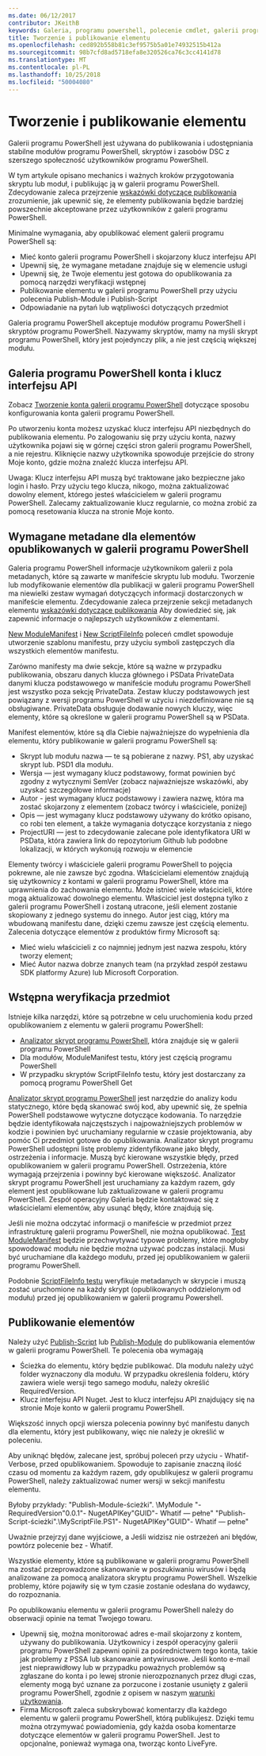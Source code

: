 ```yaml
---
ms.date: 06/12/2017
contributor: JKeithB
keywords: Galeria, programu powershell, polecenie cmdlet, galerii programu PowerShell
title: Tworzenie i publikowanie elementu
ms.openlocfilehash: ced892b558b81c3ef9575b5a01e74932515b412a
ms.sourcegitcommit: 98b7cfd8ad5718efa8e320526ca76c3cc4141d78
ms.translationtype: MT
ms.contentlocale: pl-PL
ms.lasthandoff: 10/25/2018
ms.locfileid: "50004080"
---
```

# <a name="creating-and-publishing-an-item"></a>Tworzenie i publikowanie elementu

Galerii programu PowerShell jest używana do publikowania i udostępniania stabilne modułów programu PowerShell, skryptów i zasobów DSC z szerszego społeczność użytkowników programu PowerShell.

W tym artykule opisano mechanics i ważnych kroków przygotowania skryptu lub moduł, i publikując ją w galerii programu PowerShell.
Zdecydowanie zaleca przejrzenie [wskazówki dotyczące publikowania](/powershell/gallery/concepts/publishing-guidelines) zrozumienie, jak upewnić się, że elementy publikowania będzie bardziej powszechnie akceptowane przez użytkowników z galerii programu PowerShell.

Minimalne wymagania, aby opublikować element galerii programu PowerShell są:

- Mieć konto galerii programu PowerShell i skojarzony klucz interfejsu API
- Upewnij się, że wymagane metadane znajduje się w elemencie usługi
- Upewnij się, że Twoje elementu jest gotowa do opublikowania za pomocą narzędzi weryfikacji wstępnej
- Publikowanie elementu w galerii programu PowerShell przy użyciu polecenia Publish-Module i Publish-Script
- Odpowiadanie na pytań lub wątpliwości dotyczących przedmiot

Galeria programu PowerShell akceptuje modułów programu PowerShell i skryptów programu PowerShell.
Nazywamy skryptów, mamy na myśli skrypt programu PowerShell, który jest pojedynczy plik, a nie jest częścią większej modułu.

## <a name="powershell-gallery-account-and-api-key"></a>Galeria programu PowerShell konta i klucz interfejsu API

Zobacz [Tworzenie konta galerii programu PowerShell](/powershell/gallery/how-to/publishing-packages/creating-an-account) dotyczące sposobu konfigurowania konta galerii programu PowerShell.

Po utworzeniu konta możesz uzyskać klucz interfejsu API niezbędnych do publikowania elementu.
Po zalogowaniu się przy użyciu konta, nazwy użytkownika pojawi się w górnej części stron galerii programu PowerShell, a nie rejestru.
Kliknięcie nazwy użytkownika spowoduje przejście do strony Moje konto, gdzie można znaleźć klucza interfejsu API.

Uwaga: Klucz interfejsu API muszą być traktowane jako bezpieczne jako login i hasło.
Przy użyciu tego klucza, nikogo, można zaktualizować dowolny element, którego jesteś właścicielem w galerii programu PowerShell.
Zalecamy zaktualizowanie klucz regularnie, co można zrobić za pomocą resetowania klucza na stronie Moje konto.

## <a name="required-metadata-for-items-published-to-the-powershell-gallery"></a>Wymagane metadane dla elementów opublikowanych w galerii programu PowerShell

Galeria programu PowerShell informacje użytkownikom galerii z pola metadanych, które są zawarte w manifeście skryptu lub modułu.
Tworzenie lub modyfikowanie elementów dla publikacji w galerii programu PowerShell ma niewielki zestaw wymagań dotyczących informacji dostarczonych w manifeście elementu.
Zdecydowanie zaleca przejrzenie sekcji metadanych elementu [wskazówki dotyczące publikowania](/powershell/gallery/concepts/publishing-guidelines) Aby dowiedzieć się, jak zapewnić informacje o najlepszych użytkowników z elementami.

[New ModuleManifest](/powershell/module/microsoft.powershell.core/new-modulemanifest) i [New ScriptFileInfo](/powershell/module/PowerShellGet/New-ScriptFileInfo) poleceń cmdlet spowoduje utworzenie szablonu manifestu, przy użyciu symboli zastępczych dla wszystkich elementów manifestu.

Zarówno manifesty ma dwie sekcje, które są ważne w przypadku publikowania, obszaru danych klucza głównego i PSData PrivateData danymi klucza podstawowego w manifeście modułu programu PowerShell jest wszystko poza sekcję PrivateData.
Zestaw kluczy podstawowych jest powiązany z wersji programu PowerShell w użyciu i niezdefiniowane nie są obsługiwane.
PrivateData obsługuje dodawanie nowych kluczy, więc elementy, które są określone w galerii programu PowerShell są w PSData.


Manifest elementów, które są dla Ciebie najważniejsze do wypełnienia dla elementu, który publikowanie w galerii programu PowerShell są:

- Skrypt lub modułu nazwa — te są pobierane z nazwy. PS1, aby uzyskać skrypt lub. PSD1 dla modułu.
- Wersja — jest wymagany klucz podstawowy, format powinien być zgodny z wytycznymi SemVer (zobacz najważniejsze wskazówki, aby uzyskać szczegółowe informacje)
- Autor - jest wymagany klucz podstawowy i zawiera nazwę, która ma zostać skojarzony z elementem (zobacz twórcy i właściciele, poniżej)
- Opis — jest wymagany klucz podstawowy używany do krótko opisano, co robi ten element, a także wymagania dotyczące korzystania z niego
- ProjectURI — jest to zdecydowanie zalecane pole identyfikatora URI w PSData, która zawiera link do repozytorium Github lub podobne lokalizacji, w których wykonują rozwoju w elemencie

Elementy twórcy i właściciele galerii programu PowerShell to pojęcia pokrewne, ale nie zawsze być zgodna.
Właścicielami elementów znajdują się użytkownicy z kontami w galerii programu PowerShell, które ma uprawnienia do zachowania elementu. Może istnieć wiele właścicieli, które mogą aktualizować dowolnego elementu.
Właściciel jest dostępna tylko z galerii programu PowerShell i zostaną utracone, jeśli element zostanie skopiowany z jednego systemu do innego.
Autor jest ciąg, który ma wbudowaną manifestu dane, dzięki czemu zawsze jest częścią elementu.
Zalecenia dotyczące elementów z produktów firmy Microsoft są:

- Mieć wielu właścicieli z co najmniej jednym jest nazwa zespołu, który tworzy element;
- Mieć Autor nazwa dobrze znanych team (na przykład zespół zestawu SDK platformy Azure) lub Microsoft Corporation.


## <a name="pre-validate-your-item"></a>Wstępna weryfikacja przedmiot

Istnieje kilka narzędzi, które są potrzebne w celu uruchomienia kodu przed opublikowaniem z elementu w galerii programu PowerShell:

- [Analizator skrypt programu PowerShell](https://www.powershellgallery.com/packages/PSScriptAnalyzer/), która znajduje się w galerii programu PowerShell
- Dla modułów, ModuleManifest testu, który jest częścią programu PowerShell
- W przypadku skryptów ScriptFileInfo testu, który jest dostarczany za pomocą programu PowerShell Get

[Analizator skrypt programu PowerShell](https://www.powershellgallery.com/packages/PSScriptAnalyzer/) jest narzędzie do analizy kodu statycznego, które będą skanować swój kod, aby upewnić się, że spełnia PowerShell podstawowe wytyczne dotyczące kodowania. To narzędzie będzie identyfikowała najczęstszych i najpoważniejszych problemów w kodzie i powinien być uruchamiany regularnie w czasie projektowania, aby pomóc Ci przedmiot gotowe do opublikowania.
Analizator skrypt programu PowerShell udostępni listę problemy zidentyfikowane jako błędy, ostrzeżenia i informacje.
Muszą być kierowane wszystkie błędy, przed opublikowaniem w galerii programu PowerShell. Ostrzeżenia, które wymagają przejrzenia i powinny być kierowane większość.
Analizator skrypt programu PowerShell jest uruchamiany za każdym razem, gdy element jest opublikowane lub zaktualizowane w galerii programu PowerShell.
Zespół operacyjny Galeria będzie kontaktować się z właścicielami elementów, aby usunąć błędy, które znajdują się.

Jeśli nie można odczytać informacji o manifeście w przedmiot przez infrastrukturę galerii programu PowerShell, nie można opublikować.
[Test ModuleManifest](/powershell/module/microsoft.powershell.core/test-modulemanifest) będzie przechwytywać typowe problemy, które mogłoby spowodować modułu nie będzie można używać podczas instalacji. Musi być uruchamiane dla każdego modułu, przed jej opublikowaniem w galerii programu PowerShell.

Podobnie [ScriptFileInfo testu](/powershell/module/PowerShellGet/test-scriptfileinfo) weryfikuje metadanych w skrypcie i muszą zostać uruchomione na każdy skrypt (opublikowanych oddzielonym od modułu) przed jej opublikowaniem w galerii programu Powershell.


## <a name="publishing-items"></a>Publikowanie elementów

Należy użyć [Publish-Script](/powershell/module/PowerShellGet/publish-script) lub [Publish-Module](/powershell/module/PowerShellGet/publish-module) do publikowania elementów w galerii programu PowerShell.
Te polecenia oba wymagają

- Ścieżka do elementu, który będzie publikować. Dla modułu należy użyć folder wyznaczony dla modułu. W przypadku określenia folderu, który zawiera wiele wersji tego samego modułu, należy określić RequiredVersion.
- Klucz interfejsu API Nuget. Jest to klucz interfejsu API znajdujący się na stronie Moje konto w galerii programu PowerShell.

Większość innych opcji wiersza polecenia powinny być manifestu danych dla elementu, który jest publikowany, więc nie należy je określić w poleceniu.

Aby uniknąć błędów, zalecane jest, spróbuj poleceń przy użyciu - Whatif-Verbose, przed opublikowaniem.
Spowoduje to zapisanie znaczną ilość czasu od momentu za każdym razem, gdy opublikujesz w galerii programu PowerShell, należy zaktualizować numer wersji w sekcji manifestu elementu.

Byłoby przykłady: "Publish-Module-ścieżki". \MyModule "- RequiredVersion"0.0.1"- NugetAPIKey"GUID"- Whatif — pełne" "Publish-Script-ścieżki".\MyScriptFile.PS1"- NugetAPIKey"GUID"- Whatif — pełne"

Uważnie przejrzyj dane wyjściowe, a Jeśli widzisz nie ostrzeżeń ani błędów, powtórz polecenie bez - Whatif.

Wszystkie elementy, które są publikowane w galerii programu PowerShell ma zostać przeprowadzone skanowanie w poszukiwaniu wirusów i będą analizowane za pomocą analizatora skryptu programu PowerShell.
Wszelkie problemy, które pojawiły się w tym czasie zostanie odesłana do wydawcy, do rozpoznania.

Po opublikowaniu elementu w galerii programu PowerShell należy do obserwacji opinie na temat Twojego towaru.

- Upewnij się, można monitorować adres e-mail skojarzony z kontem, używany do publikowania.
Użytkownicy i zespół operacyjny galerii programu PowerShell zapewni opinii za pośrednictwem tego konta, takie jak problemy z PSSA lub skanowanie antywirusowe.
Jeśli konto e-mail jest nieprawidłowy lub w przypadku poważnych problemów są zgłaszane do konta i po lewej stronie nierozpoznanych przez długi czas, elementy mogą być uznane za porzucone i zostanie usunięty z galerii programu PowerShell, zgodnie z opisem w naszym [warunki użytkowania](https://www.powershellgallery.com/policies/Terms).
- Firma Microsoft zaleca subskrybować komentarzy dla każdego elementu w galerii programu PowerShell, którą publikujesz.
Dzięki temu można otrzymywać powiadomienia, gdy każda osoba komentarze dotyczące elementów w galerii programu PowerShell.
Jest to opcjonalne, ponieważ wymaga ona, tworząc konto LiveFyre.

